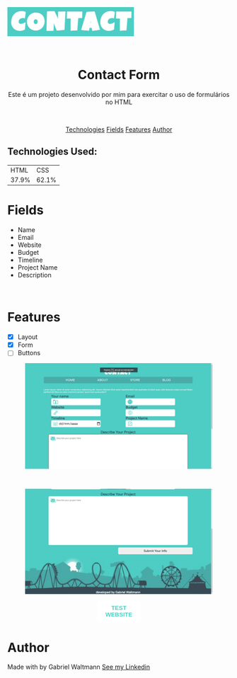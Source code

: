 <img align="center" src="images/logo.png"></img>

<br>

<h1 align="center" >Contact Form </h1>

<p align="center">Este é um projeto desenvolvido por mim para exercitar o uso de formulários no HTML</p>

<br>

<p align="center"> <!-- Sumário -->
    <a href="#technologies">Technologies</a>
    <a href="#Fields">Fields</a>
    <a href="#features">Features</a>
    <a href="#author">Author</a>
</p>

## Technologies Used:

<table align="center">
  <tr>
    <td>HTML</td>
    <td>CSS</td>

  </tr>
  <tr>
    <td>37.9%</td>
    <td>62.1%</td>

  </tr>
</table>


# Fields <!-- Campos -->
+ Name
+ Email
+ Website
+ Budget
+ Timeline
+ Project Name
+ Description

<br>

# Features
- [X] Layout
- [X] Form 
- [ ] Buttons 

<figure><img align="center" src="images/readme/1.png"></img></figure>
<br>
<figure><img align="center" src="images/readme/2.png"></img></figure>

<p align="center">
  <a href="https://gabrielwaltmann.github.io/contact/">
    <button style=
        "background: #ffff; 
        color: #4ECDC4;
        border: none;
        border-radius: 10px;
        height: 50px;
        text-transform: uppercase;
        width: 100px;
        cursor: pointer;
        font-weight: bold;"
        >Test website</button>
  </a>
</p>

# Author

<p> Made with by Gabriel Waltmann <a href="https://www.linkedin.com/in/gabriel-waltmann-236114232/">See my Linkedin</a>